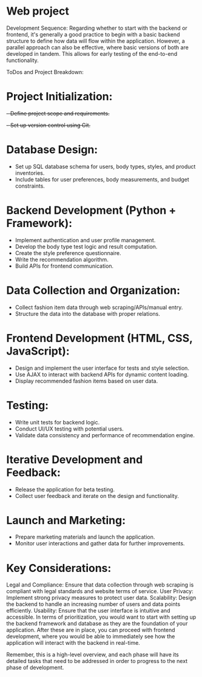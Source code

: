 # Web project
  
Development Sequence:
Regarding whether to start with the backend or frontend, it's generally a good practice to begin with a basic backend structure to define how data will flow within the application. However, a parallel approach can also be effective, where basic versions of both are developed in tandem. This allows for early testing of the end-to-end functionality.

ToDos and Project Breakdown:

# Project Initialization:
~~- Define project scope and requirements.~~ 

~~- Set up version control using Git.~~

# Database Design:
- Set up SQL database schema for users, body types, styles, and product inventories.
- Include tables for user preferences, body measurements, and budget constraints.

# Backend Development (Python + Framework):
- Implement authentication and user profile management.
- Develop the body type test logic and result computation.
- Create the style preference questionnaire.
- Write the recommendation algorithm.
- Build APIs for frontend communication.

# Data Collection and Organization:
- Collect fashion item data through web scraping/APIs/manual entry.
- Structure the data into the database with proper relations.

# Frontend Development (HTML, CSS, JavaScript):
- Design and implement the user interface for tests and style selection.
- Use AJAX to interact with backend APIs for dynamic content loading.
- Display recommended fashion items based on user data.

# Testing:
- Write unit tests for backend logic.
- Conduct UI/UX testing with potential users.
- Validate data consistency and performance of recommendation engine.

# Iterative Development and Feedback:
- Release the application for beta testing.
- Collect user feedback and iterate on the design and functionality.

# Launch and Marketing:
- Prepare marketing materials and launch the application.
- Monitor user interactions and gather data for further improvements.


# Key Considerations:

Legal and Compliance: Ensure that data collection through web scraping is compliant with legal standards and website terms of service.
User Privacy: Implement strong privacy measures to protect user data.
Scalability: Design the backend to handle an increasing number of users and data points efficiently.
Usability: Ensure that the user interface is intuitive and accessible.
In terms of prioritization, you would want to start with setting up the backend framework and database as they are the foundation of your application. After these are in place, you can proceed with frontend development, where you would be able to immediately see how the application will interact with the backend in real-time.

Remember, this is a high-level overview, and each phase will have its detailed tasks that need to be addressed in order to progress to the next phase of development.
